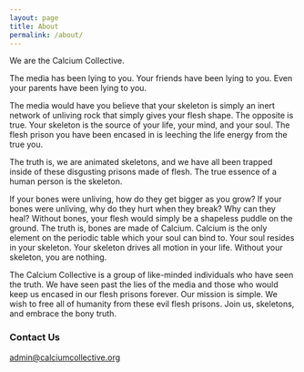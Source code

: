```yaml
---
layout: page
title: About
permalink: /about/
---
```


We are the Calcium Collective.

The media has been lying to you. Your friends have been lying to you. Even your parents have been lying to you.

The media would have you believe that your skeleton is simply an inert network of unliving rock that simply gives your flesh shape. The opposite is true. Your skeleton is the source of your life, your mind, and your soul. The flesh prison you have been encased in is leeching the life energy from the true you.

The truth is, we are animated skeletons, and we have all been trapped inside of these disgusting prisons made of flesh. The true essence of a human person is the skeleton.

If your bones were unliving, how do they get bigger as you grow? If your bones were unliving, why do they hurt when they break? Why can they heal? Without bones, your flesh would simply be a shapeless puddle on the ground. The truth is, bones are made of Calcium. Calcium is the only element on the periodic table which your soul can bind to. Your soul resides in your skeleton. Your skeleton drives all motion in your life. Without your skeleton, you are nothing.

The Calcium Collective is a group of like-minded individuals who have seen the truth. We have seen past the lies of the media and those who would keep us encased in our flesh prisons forever. Our mission is simple. We wish to free all of humanity from these evil flesh prisons. Join us, skeletons, and embrace the bony truth.

### Contact Us

[admin@calciumcollective.org](mailto:admin@calciumcollective.org)